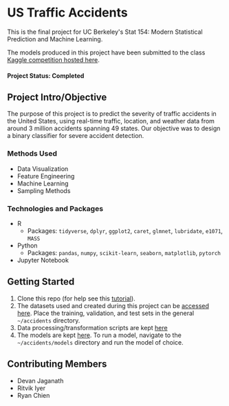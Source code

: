 # US Traffic Accidents 
This is the final project for UC Berkeley's Stat 154: Modern Statistical Prediction and Machine Learning. 

The models produced in this project have been submitted to the class [Kaggle competition hosted here](https://www.kaggle.com/c/stat154-final-project/data). 

#### Project Status: Completed

## Project Intro/Objective
The purpose of this project is to predict the severity of traffic accidents in the United States, using real-time traffic, location, and weather data from around 3 million accidents spanning 49 states. Our objective was to design a binary classifier for severe accident detection. 

### Methods Used
* Data Visualization
* Feature Engineering 
* Machine Learning
* Sampling Methods

### Technologies and Packages
* R 
  * Packages: `tidyverse`, `dplyr`, `ggplot2`, `caret`, `glmnet`, `lubridate`, `e1071`, `MASS`
* Python
  * Packages: `pandas`, `numpy`, `scikit-learn`, `seaborn`, `matplotlib`, `pytorch`
* Jupyter Notebook 

## Getting Started

1. Clone this repo (for help see this [tutorial](https://help.github.com/articles/cloning-a-repository/)).
2. The datasets used and created during this project can be [accessed here](https://drive.google.com/drive/folders/1BzlvO6ZKXbegKGTDH_BlpqBIvN2WECmj?usp=sharing). Place the training, validation, and test sets in the general `~/accidents` directory. 
3. Data processing/transformation scripts are kept [here](https://github.com/ritvik-iyer/accidents/tree/main/data-cleaning)
4. The models are kept [here](https://github.com/ritvik-iyer/accidents/tree/main/models). To run a model, navigate to the `~/accidents/models` directory and run the model of choice. 

## Contributing Members
* Devan Jaganath
* Ritvik Iyer
* Ryan Chien
